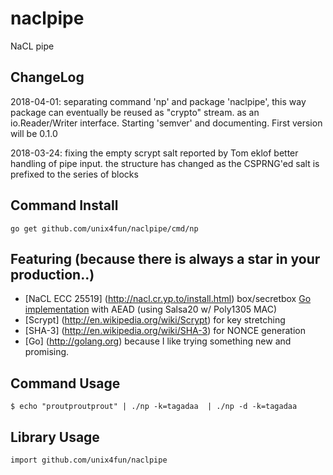 # naclpipe
NaCL pipe

## ChangeLog
2018-04-01: separating command 'np' and package 'naclpipe', this way package can eventually be reused as "crypto" stream.
            as an io.Reader/Writer interface.
            Starting 'semver' and documenting.
            First version will be 0.1.0
            
2018-03-24: fixing the empty scrypt salt reported by Tom eklof 
            better handling of pipe input.
            the structure has changed as the CSPRNG'ed salt is prefixed to the series of blocks


## Command Install
    go get github.com/unix4fun/naclpipe/cmd/np

## Featuring (because there is always a star in your production..)

* [NaCL ECC 25519] (http://nacl.cr.yp.to/install.html) box/secretbox [Go implementation](https://godoc.org/golang.org/x/crypto/nacl) with AEAD
(using Salsa20 w/ Poly1305 MAC)
* [Scrypt] (http://en.wikipedia.org/wiki/Scrypt) for key stretching
* [SHA-3] (http://en.wikipedia.org/wiki/SHA-3) for NONCE generation
* [Go] (http://golang.org) because I like trying something new and promising.


## Command Usage

    $ echo "proutproutprout" | ./np -k=tagadaa  | ./np -d -k=tagadaa



## Library Usage

    import github.com/unix4fun/naclpipe
